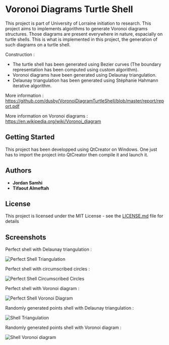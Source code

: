 # Voronoi Diagrams Turtle Shell

This project is part of University of Lorraine initiation to research. This project aims to implements algorithms to generate Voronoi diagrams structures. Those diagrams are present everywhere in nature, espacially on turtle shells. This is what is implemented in this project, the generation of such diagrams on a turtle shell.

Construction : 

* The turtle shell has been generated using Bezier curves (The boundary representation has been computed using custom algorithm).
* Voronoi diagrams have been generated using Delaunay triangulation.
* Delaunay triangulation has been generated using Stéphanie Hahmann iterative algorithm.

More information : https://github.com/dusby/VoronoiDiagramTurtleShell/blob/master/report/report.pdf

More information on Voronoi diagrams : https://en.wikipedia.org/wiki/Voronoi_diagram

## Getting Started

This project has been developped using QtCreator on Windows. One just has to import the project into QtCreator then compile it and launch it.

## Authors

* **Jordan Samhi**
* **Tifaout Almeftah**

## License

This project is licensed under the MIT License - see the [LICENSE.md](LICENSE.md) file for details

## Screenshots

Perfect shell with Delaunay triangulation : 

![Perfect Shell Triangulation](https://github.com/dusby/VoronoiDiagramTurtleShell/blob/master/screenshots/perfectShellTriangulation.png)

Perfect shell with circumscribed circles : 

![Perfect Shell Circumscribed Circles](https://github.com/dusby/VoronoiDiagramTurtleShell/blob/master/screenshots/perfectShellCircumscribedCircles.png)

Perfect shell with Voronoi diagram : 

![Perfect Shell Voronoi Diagram](https://github.com/dusby/VoronoiDiagramTurtleShell/blob/master/screenshots/perfectShellVoronoi.png)

Randomly generated points shell with Delaunay triangulation :

![Shell Triangulation](https://github.com/dusby/VoronoiDiagramTurtleShell/blob/master/screenshots/shellTriangulation.png)

Randomly generated points shell with Voronoi diagram : 

![Shell Voronoi diagram](https://github.com/dusby/VoronoiDiagramTurtleShell/blob/master/screenshots/shell.png)
